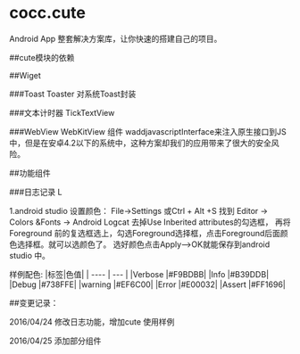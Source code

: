 # cocc.cute

Android App 整套解决方案库，让你快速的搭建自己的项目。

##cute模块的依赖

##Wiget

###Toast
Toaster 对系统Toast封装

###文本计时器
TickTextView


###WebView
WebKitView 组件
waddjavascriptInterface来注入原生接口到JS中，但是在安卓4.2以下的系统中，这种方案却我们的应用带来了很大的安全风险。


##功能组件

###日志记录
L

1.android studio 设置颜色：
File->Settings 或Ctrl + Alt +S 找到 Editor -> Colors &Fonts -> Android Logcat
去掉Use Inberited attributes的勾选框，  再将 Foreground 前的复选框选上，勾选Foreground选择框，点击Foreground后面颜色选择框。就可以选颜色了。 选好颜色点击Apply–>OK就能保存到android studio 中。

样例配色:
|标签|色值|
| ---- |  --- |
|Verbose |\#F9BDBB|
|Info    |\#B39DDB|
|Debug   |\#738FFE|
|warning |\#EF6C00|
|Error   |\#E00032|
|Assert  |\#FF1696|



##变更记录：

2016/04/24
修改日志功能，增加cute 使用样例

2016/04/25
添加部分组件
